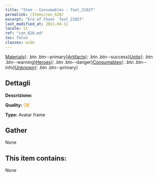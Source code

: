 ```yaml
---
title: "Item - Consumables - Tool_21027"
permalink: /Items/con_628/
excerpt: "Era of Chaos  Tool_21027"
last_modified_at: 2021-04-11
locale: it
ref: "con_628.md"
toc: false
classes: wide
---
```

 [Materials](/it/Items/){: .btn .btn--primary}[Artifacts](/it/Items/Artifacts/){: .btn .btn--success}[Units](/it/Items/Units/){: .btn .btn--warning}[Heroes](/it/Items/Heroes/){: .btn .btn--danger}[Consumables](/it/Items/Consumables/){: .btn .btn--info}[Unknown](/it/Items/Unknown/){: .btn .btn--primary}

## Dettagli
 **Descrizione:** 

 **Quality:** <span style="color: #FF8C00">OK</span>

 **Type:** Avatar frame

## Gather

  None

## This item contains:

  None

